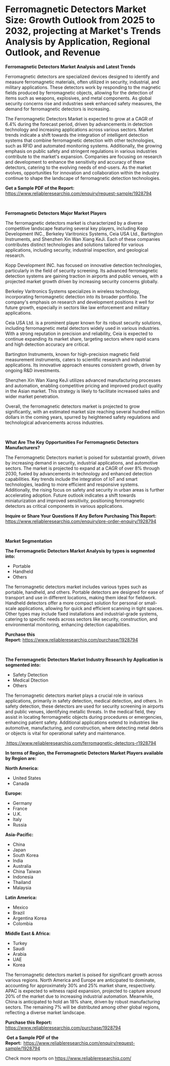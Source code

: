 <p><h1>Ferromagnetic Detectors Market Size: Growth Outlook from 2025 to 2032, projecting at Market's Trends Analysis by Application, Regional Outlook, and Revenue</h1></p><p><strong>Ferromagnetic Detectors Market Analysis and Latest Trends</strong></p>
<p><p>Ferromagnetic detectors are specialized devices designed to identify and measure ferromagnetic materials, often utilized in security, industrial, and military applications. These detectors work by responding to the magnetic fields produced by ferromagnetic objects, allowing for the detection of items such as weapons, explosives, and metal components. As global security concerns rise and industries seek enhanced safety measures, the demand for ferromagnetic detectors is increasing.</p><p>The Ferromagnetic Detectors Market is expected to grow at a CAGR of 6.4% during the forecast period, driven by advancements in detection technology and increasing applications across various sectors. Market trends indicate a shift towards the integration of intelligent detection systems that combine ferromagnetic detection with other technologies, such as RFID and automated monitoring systems. Additionally, the growing emphasis on public safety and stringent regulations in various industries contribute to the market's expansion. Companies are focusing on research and development to enhance the sensitivity and accuracy of these detectors, catering to the evolving needs of end-users. As the market evolves, opportunities for innovation and collaboration within the industry continue to shape the landscape of ferromagnetic detection technologies.</p></p>
<p><strong>Get a Sample PDF of the Report:&nbsp;</strong> <a href="https://www.reliableresearchiq.com/enquiry/request-sample/1928794?utm_campaign=3129&utm_medium=2&utm_source=Github&utm_content=ia&utm_term=29032025&utm_id=ferromagnetic-detectors">https://www.reliableresearchiq.com/enquiry/request-sample/1928794</a></p>
<p>&nbsp;</p>
<p><strong>Ferromagnetic Detectors Major Market Players</strong></p>
<p><p>The ferromagnetic detectors market is characterized by a diverse competitive landscape featuring several key players, including Kopp Development INC., Berkeley Varitronics Systems, Ceia USA Ltd., Bartington Instruments, and Shenzhen Xin Wan Xiang KeJi. Each of these companies contributes distinct technologies and solutions tailored for various applications, including security, industrial inspection, and geological research.</p><p>Kopp Development INC. has focused on innovative detection technologies, particularly in the field of security screening. Its advanced ferromagnetic detection systems are gaining traction in airports and public venues, with a projected market growth driven by increasing security concerns globally. </p><p>Berkeley Varitronics Systems specializes in wireless technology, incorporating ferromagnetic detection into its broader portfolio. The company's emphasis on research and development positions it well for future growth, especially in sectors like law enforcement and military applications.</p><p>Ceia USA Ltd. is a prominent player known for its robust security solutions, including ferromagnetic metal detectors widely used in various industries. With a strong reputation in precision and reliability, Ceia is expected to continue expanding its market share, targeting sectors where rapid scans and high detection accuracy are critical.</p><p>Bartington Instruments, known for high-precision magnetic field measurement instruments, caters to scientific research and industrial applications. Its innovative approach ensures consistent growth, driven by ongoing R&D investments.</p><p>Shenzhen Xin Wan Xiang KeJi utilizes advanced manufacturing processes and automation, enabling competitive pricing and improved product quality in the Asian market. This strategy is likely to facilitate increased sales and wider market penetration.</p><p>Overall, the ferromagnetic detectors market is projected to grow significantly, with an estimated market size reaching several hundred million dollars in the coming years, spurred by heightened safety regulations and technological advancements across industries.</p></p>
<p>&nbsp;</p>
<p><strong>What Are The Key Opportunities For Ferromagnetic Detectors Manufacturers?</strong></p>
<p><p>The Ferromagnetic Detectors market is poised for substantial growth, driven by increasing demand in security, industrial applications, and automotive sectors. The market is projected to expand at a CAGR of over 8% through 2030, fueled by advancements in technology and enhanced detection capabilities. Key trends include the integration of IoT and smart technologies, leading to more efficient and responsive systems. Additionally, the rising focus on safety and security in urban areas is further accelerating adoption. Future outlook indicates a shift towards miniaturization and improved sensitivity, positioning ferromagnetic detectors as critical components in various applications.</p></p>
<p><strong>Inquire or Share Your Questions If Any Before Purchasing This Report:</strong> <a href="https://www.reliableresearchiq.com/enquiry/pre-order-enquiry/1928794?utm_campaign=3129&utm_medium=2&utm_source=Github&utm_content=ia&utm_term=29032025&utm_id=ferromagnetic-detectors">https://www.reliableresearchiq.com/enquiry/pre-order-enquiry/1928794</a></p>
<p>&nbsp;</p>
<p><strong>Market Segmentation</strong></p>
<p><strong>The Ferromagnetic Detectors Market Analysis by types is segmented into:</strong></p>
<p><ul><li>Portable</li><li>Handheld</li><li>Others</li></ul></p>
<p><p>The ferromagnetic detectors market includes various types such as portable, handheld, and others. Portable detectors are designed for ease of transport and use in different locations, making them ideal for fieldwork. Handheld detectors offer a more compact solution for personal or small-scale applications, allowing for quick and efficient scanning in tight spaces. Other types may include fixed installations and industrial-grade systems, catering to specific needs across sectors like security, construction, and environmental monitoring, enhancing detection capabilities.</p></p>
<p><strong>Purchase this Report:&nbsp;</strong><a href="https://www.reliableresearchiq.com/purchase/1928794?utm_campaign=3129&utm_medium=2&utm_source=Github&utm_content=ia&utm_term=29032025&utm_id=ferromagnetic-detectors">https://www.reliableresearchiq.com/purchase/1928794</a></p>
<p>&nbsp;</p>
<p><strong>The Ferromagnetic Detectors Market Industry Research by Application is segmented into:</strong></p>
<p><ul><li>Safety Detection</li><li>Medical Dtection</li><li>Others</li></ul></p>
<p><p>The ferromagnetic detectors market plays a crucial role in various applications, primarily in safety detection, medical detection, and others. In safety detection, these detectors are used for security screening in airports and public venues, identifying metallic threats. In the medical field, they assist in locating ferromagnetic objects during procedures or emergencies, enhancing patient safety. Additional applications extend to industries like automotive, manufacturing, and construction, where detecting metal debris or objects is vital for operational safety and maintenance.</p></p>
<p><a href="https://www.reliableresearchiq.com/ferromagnetic-detectors-r1928794?utm_campaign=3129&utm_medium=2&utm_source=Github&utm_content=ia&utm_term=29032025&utm_id=ferromagnetic-detectors">&nbsp;https://www.reliableresearchiq.com/ferromagnetic-detectors-r1928794</a></p>
<p><strong>In terms of Region, the Ferromagnetic Detectors Market Players available by Region are:</strong></p>
<p>
    <p> <strong> North America: </strong>
        <ul>
            <li>United States</li>
            <li>Canada</li>
        </ul>
        </p> 
    <p> <strong> Europe: </strong>
        <ul>
            <li>Germany</li>
            <li>France</li>
            <li>U.K.</li>
            <li>Italy</li>
            <li>Russia</li>
        </ul>
        </p> 
    <p> <strong> Asia-Pacific: </strong>
        <ul>
            <li>China</li>
            <li>Japan</li>
            <li>South Korea</li>
            <li>India</li>
            <li>Australia</li>
            <li>China Taiwan</li>
            <li>Indonesia</li>
            <li>Thailand</li>
            <li>Malaysia</li>
        </ul>
        </p> 
    <p> <strong> Latin America: </strong>
        <ul>
            <li>Mexico</li>
            <li>Brazil</li>
            <li>Argentina Korea</li>
            <li>Colombia</li>
        </ul>
        </p> 
    <p> <strong> Middle East & Africa: </strong>
        <ul>
            <li>Turkey</li>
            <li>Saudi</li>
            <li>Arabia</li>
            <li>UAE</li>
            <li>Korea</li>
        </ul>
    </p>
    </p>
<p><p>The ferromagnetic detectors market is poised for significant growth across various regions. North America and Europe are anticipated to dominate, accounting for approximately 30% and 25% market share, respectively. APAC is expected to witness rapid expansion, projected to capture around 20% of the market due to increasing industrial automation. Meanwhile, China is anticipated to hold an 18% share, driven by robust manufacturing sectors. The remaining 7% will be distributed among other global regions, reflecting a diverse market landscape.</p></p>
<p><strong>Purchase this Report: </strong><a href="https://www.reliableresearchiq.com/purchase/1928794?utm_campaign=3129&utm_medium=2&utm_source=Github&utm_content=ia&utm_term=29032025&utm_id=ferromagnetic-detectors">https://www.reliableresearchiq.com/purchase/1928794</a></p>
<p>&nbsp;<strong>Get a Sample PDF of the Report:&nbsp;&nbsp;</strong><a href="https://www.reliableresearchiq.com/enquiry/request-sample/1928794?utm_campaign=3129&utm_medium=2&utm_source=Github&utm_content=ia&utm_term=29032025&utm_id=ferromagnetic-detectors">https://www.reliableresearchiq.com/enquiry/request-sample/1928794</a></p>
<p><strong></strong></p>
<p>Check more reports on <a href="https://www.reliableresearchiq.com/?utm_campaign=3129&utm_medium=2&utm_source=Github&utm_content=ia&utm_term=29032025&utm_id=ferromagnetic-detectors">https://www.reliableresearchiq.com/</a></p>